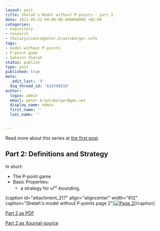 ```yaml
---
layout: post
title: Shelah's Model without P-points-- part 2
date: 2011-05-22 09:00:00.000000000 +02:00
categories:
- expository
- research
- thelazyscience@peter.krautzberger.info
tags:
- model without P-points
- P-point game
- Saharon Shelah
status: publish
type: post
published: true
meta:
  _edit_last: '3'
  dsq_thread_id: '614798519'
author:
  login: admin
  email: peter.krautzberger@gmx.net
  display_name: admin
  first_name: ''
  last_name: ''


---
```


Read more about this series at [the first post](http://peter.krautzberger.info/2011/05/Shelah_model_without_P-points).

## Part 2: Definitions and Strategy

In short:

*   The P-point game
*   Basic Properties:
    *   a strategy for $\omega^\omega$-bounding.

[caption id="attachment_217" align="aligncenter" width="612" caption="Shelah's model without P-points page 2"][![Page 2](assets/pg_0002.jpg "pg_0002")](http://boolesrings.org/krautzberger/files/2011/08/pg_0002.jpg)[/caption]

[Part 2 as PDF](http://boolesrings.org/krautzberger/files/2011/08/pg_0002.pdf)

[Part 2 as Xournal-source](/grigorieff-sacks/pg_0002.xoj)